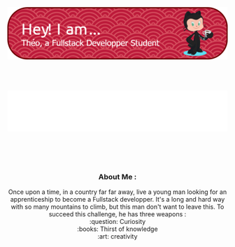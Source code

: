 <div>
  <div>
    <img src="./Banner.png" alt="banner">
  </div>  
  <br>
  <br>
  <br>
  <br>
  <div align="center">
    <img src="./Gif.gif" alt="gif">
  </div>
  <br>
  <br>
  <br>
  <br>
  <div align="center">
    <div>
      <h3>About Me :</h3>
    </div> 
    <div>
      <p>
        Once upon a time, in a country far far away, live a young man looking for an apprenticeship to become a Fullstack developper. It's a long and hard way with so many mountains to climb, but this man don't want to leave this. To     
        succeed this challenge, he has three weapons : <br>
        :question: Curiosity <br>
        :books: Thirst of knowledge <br>
        :art: creativity <br>
      </p>
    </div>
  </div>
</div>



